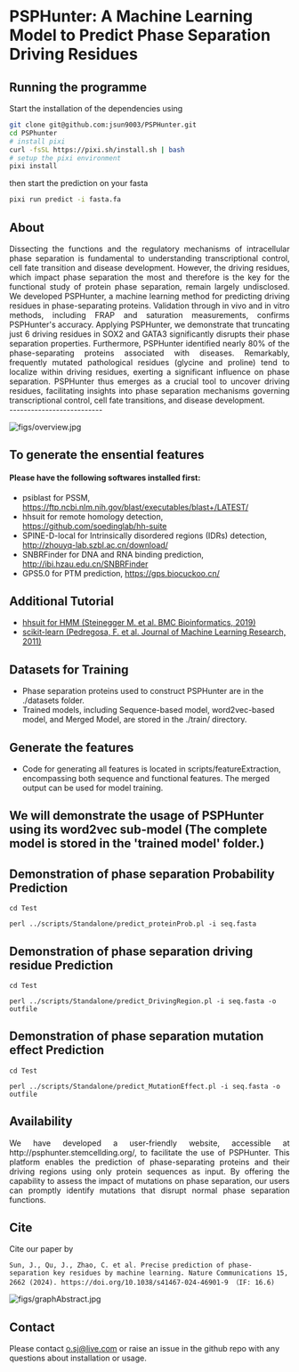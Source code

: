 
# PSPHunter: A Machine Learning Model to Predict Phase Separation Driving Residues

## Running the programme

Start the installation of the dependencies using

```bash
git clone git@github.com:jsun9003/PSPHunter.git
cd PSPhunter
# install pixi
curl -fsSL https://pixi.sh/install.sh | bash
# setup the pixi environment
pixi install
```
then start the prediction on your fasta

```bash
pixi run predict -i fasta.fa
```

## About

<div style="text-align: justify"> Dissecting the functions and the regulatory mechanisms of intracellular phase separation is fundamental to understanding transcriptional control, cell fate transition and disease development. However, the driving residues, which impact phase separation the most and therefore is the key for the functional study of protein phase separation, remain largely undisclosed. We developed PSPHunter, a machine learning method for predicting driving residues in phase-separating proteins. Validation through in vivo and in vitro methods, including FRAP and saturation measurements, confirms PSPHunter's accuracy. Applying PSPHunter, we demonstrate that truncating just 6 driving residues in SOX2 and GATA3 significantly disrupts their phase separation properties. Furthermore, PSPHunter identified nearly 80% of the phase-separating proteins associated with diseases. Remarkably, frequently mutated pathological residues (glycine and proline) tend to localize within driving residues, exerting a significant influence on phase separation. PSPHunter thus emerges as a crucial tool to uncover driving residues, facilitating insights into phase separation mechanisms governing transcriptional control, cell fate transitions, and disease development. </div>
--------------------------

![figs/overview.jpg](https://github.com/jsun9003/PSPHunter/blob/main/figs/overview.jpg)

## To generate the ensential features

#### Please have the following softwares installed first:
- psiblast for PSSM, https://ftp.ncbi.nlm.nih.gov/blast/executables/blast+/LATEST/
- hhsuit for remote homology detection, https://github.com/soedinglab/hh-suite
- SPINE-D-local for Intrinsically disordered regions (IDRs) detection, http://zhouyq-lab.szbl.ac.cn/download/
- SNBRFinder for DNA and RNA binding prediction, http://ibi.hzau.edu.cn/SNBRFinder
- GPS5.0 for PTM prediction, https://gps.biocuckoo.cn/

## Additional Tutorial
- [hhsuit for HMM (Steinegger M. et al. BMC Bioinformatics, 2019)](https://github.com/soedinglab/hh-suite)
- [scikit-learn (Pedregosa, F. et al. Journal of Machine Learning Research, 2011)](https://scikit-learn.org/stable/getting_started.html)

## Datasets for Training
- Phase separation proteins used to construct PSPHunter are in the ./datasets folder.
- Trained models, including Sequence-based model, word2vec-based model, and Merged Model, are stored in the ./train/ directory.

## Generate the features
- Code for generating all features is located in scripts/featureExtraction, encompassing both sequence and functional features. The merged output can be used for model training.

## We will demonstrate the usage of PSPHunter using its word2vec sub-model (The complete model is stored in the 'trained model' folder.)
## Demonstration of phase separation Probability Prediction
`cd Test`

`perl ../scripts/Standalone/predict_proteinProb.pl -i seq.fasta`

## Demonstration of phase separation driving residue Prediction
`cd Test`

`perl ../scripts/Standalone/predict_DrivingRegion.pl -i seq.fasta -o outfile`

## Demonstration of phase separation mutation effect Prediction
`cd Test`

`perl ../scripts/Standalone/predict_MutationEffect.pl -i seq.fasta -o outfile`


## Availability
<div style="text-align: justify">We have developed a user-friendly website, accessible at http://psphunter.stemcellding.org/, to facilitate the use of PSPHunter. This platform enables the prediction of phase-separating proteins and their driving regions using only protein sequences as input. By offering the capability to assess the impact of mutations on phase separation, our users can promptly identify mutations that disrupt normal phase separation functions.</div> 

## Cite

Cite our paper by

```
Sun, J., Qu, J., Zhao, C. et al. Precise prediction of phase-separation key residues by machine learning. Nature Communications 15, 2662 (2024). https://doi.org/10.1038/s41467-024-46901-9 （IF: 16.6)
```

![figs/graphAbstract.jpg](https://github.com/jsun9003/PSPHunter/blob/main/figs/graphAbstract.jpg)

## Contact

Please contact o.sj@live.com or raise an issue in the github repo with any questions about installation or usage. 
